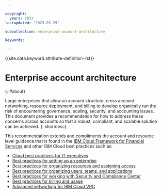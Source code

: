 ```yaml
---

copyright:
  years: 2023
lastupdated: "2023-03-29"

subcollection: enterprise-account-architecture

keywords:

---
```


{{site.data.keyword.attribute-definition-list}}

# Enterprise account architecture
{: #about}

Large enterprises that allow an account structure, cross account networking, resource deployment, and billing to develop organically run the risk of encountering governance, scaling, security, and accounting issues. This document provides a recommendation for how to address these concerns across accounts so that a robust, compliant, and scalable solution can be achieved.
{: shortdesc}

This recommendation extends and compliments the account and resource level guidance that is found in the [IBM Cloud Framework for Financial Services](/docs/framework-financial-services?topic=framework-financial-services-about) and other IBM Cloud best practices such as:

- [Cloud best practices for IT executives](https://www.ibm.com/downloads/cas/NYWPPW6K)
- [Best practices for setting up an enterprise](https://cloud.ibm.com/docs/account?topic=account-enterprise-best-practices)
- [Best practices for organizing resources and assigning access](https://cloud.ibm.com/docs/account?topic=account-account_setup)
- [Best practices for organizing users, teams, and applications](https://cloud.ibm.com/docs/solution-tutorials?topic=solution-tutorials-users-teams-applications)
- [Best practices for working with Security and Compliance Center](https://cloud.ibm.com/docs/security-compliance?topic=security-compliance-best-practices)
- [Best practices for billing and usage](https://cloud.ibm.com/docs/billing-usage?topic=billing-usage-best-practices)
- [Advanced networking for IBM Cloud VPC](https://www.ibm.com/cloud/architecture/content/course/advanced-networking-for-vpc)
